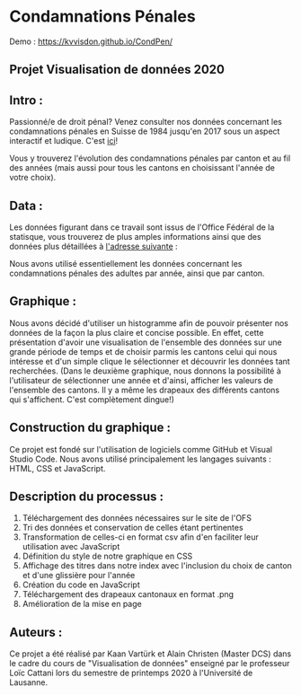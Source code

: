 <h1>Condamnations Pénales</h1>
 
Demo : https://kvvisdon.github.io/CondPen/


<h2>Projet Visualisation de données 2020</h2>



<h2>Intro :</h2>

Passionné/e de droit pénal? Venez consulter nos données concernant les condamnations pénales en Suisse de 1984 jusqu'en 2017 sous un aspect interactif et ludique. C'est [ici](https://kvvisdon.github.io/CondPen/)!

Vous y trouverez l'évolution des condamnations pénales par canton et au fil des années (mais aussi pour tous les cantons en choisissant l'année de votre choix).



<h2>Data :</h2>

Les données figurant dans ce travail sont issus de l'Office Fédéral de la statisque, vous trouverez de plus amples informations ainsi que des données plus détaillées à [l'adresse suivante](https://www.bfs.admin.ch/bfs/fr/home/statistiques/catalogues-banques-donnees/tableaux.assetdetail.8946563.html) : 

Nous avons utilisé essentiellement les données concernant les condamnations pénales des adultes par année, ainsi que par canton.



<h2>Graphique :</h2>

Nous avons décidé d'utiliser un histogramme afin de pouvoir présenter nos données de la façon la plus claire et concise possible. En effet, cette présentation d'avoir une visualisation de l'ensemble des données sur une grande période de temps et de choisir parmis les cantons celui qui nous intéresse et d'un simple clique le sélectionner et découvrir les données tant recherchées. (Dans le deuxième graphique, nous donnons la possibilité à l'utilisateur de sélectionner une année et d'ainsi, afficher les valeurs de l'ensemble des cantons. Il y a même les drapeaux des différents cantons qui s'affichent. C'est complètement dingue!)



<h2>Construction du graphique :</h2>

Ce projet est fondé sur l'utilisation de logiciels comme GitHub et Visual Studio Code. Nous avons utilisé principalement les langages suivants : HTML, CSS et JavaScript.



<h2>Description du processus :</h2>

1) Téléchargement des données nécessaires sur le site de l'OFS
2) Tri des données et conservation de celles étant pertinentes
3) Transformation de celles-ci en format csv afin d'en faciliter leur utilisation avec JavaScript
4) Définition du style de notre graphique en CSS
5) Affichage des titres dans notre index avec l'inclusion du choix de canton et d'une glissière pour l'année
6) Création du code en JavaScript
7) Téléchargement des drapeaux cantonaux en format .png
8) Amélioration de la mise en page



<h2>Auteurs :</h2>

Ce projet a été réalisé par Kaan Vartürk et Alain Christen (Master DCS) dans le cadre du cours de "Visualisation de données" enseigné par le professeur Loïc Cattani lors du semestre de printemps 2020 à l'Université de Lausanne.
